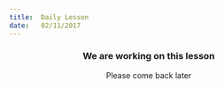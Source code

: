 ```yaml
---
title:  Daily Lesson
date:   02/11/2017
---
```


### <center>We are working on this lesson</center>
<center>Please come back later</center>